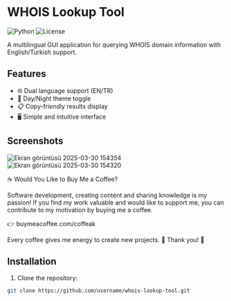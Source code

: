 # WHOIS Lookup Tool

![Python](https://img.shields.io/badge/python-3.7%2B-blue)
![License](https://img.shields.io/badge/license-MIT-green)

A multilingual GUI application for querying WHOIS domain information with English/Turkish support.

## Features
- 🌐 Dual language support (EN/TR)
- 🌙 Day/Night theme toggle
- 📋 Copy-friendly results display
- 🖥️ Simple and intuitive interface

## Screenshots

![Ekran görüntüsü 2025-03-30 154354](https://github.com/user-attachments/assets/08731fad-55d5-4be4-a928-2d4b1ae6c929)
![Ekran görüntüsü 2025-03-30 154320](https://github.com/user-attachments/assets/91a9a69a-0762-43d2-ab79-a23a77877709)




☕ Would You Like to Buy Me a Coffee?

Software development, creating content and sharing knowledge is my passion! If you find my work valuable and would like to support me, you can contribute to my motivation by buying me a coffee.

👉 buymeacoffee.com/coffeak

Every coffee gives me energy to create new projects. 🚀
Thank you! 🙏



## Installation
1. Clone the repository:
```bash
git clone https://github.com/username/whois-lookup-tool.git


